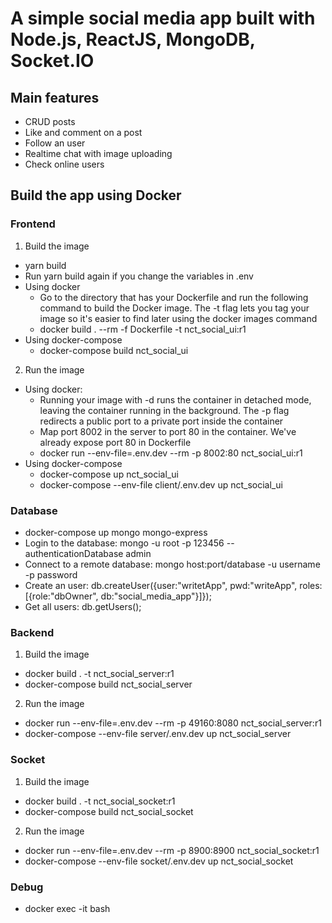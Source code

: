 # A simple social media app built with Node.js, ReactJS, MongoDB, Socket.IO
## Main features
- CRUD posts
- Like and comment on a post
- Follow an user
- Realtime chat with image uploading
- Check online users

## Build the app using Docker
### Frontend
1. Build the image
- yarn build
- Run yarn build again if you change the variables in .env
- Using docker
    + Go to the directory that has your Dockerfile and run the following command to build the Docker image. The -t flag lets you tag your image so it's easier to find later using the docker images command
    + docker build . --rm -f Dockerfile -t nct_social_ui:r1
- Using docker-compose
    + docker-compose build nct_social_ui
2. Run the image
- Using docker:
    + Running your image with -d runs the container in detached mode, leaving the container running in the background. The -p flag redirects a public port to a private port inside the container
    + Map port 8002 in the server to port 80 in the container. We've already expose port 80 in Dockerfile
    + docker run --env-file=.env.dev --rm -p 8002:80 nct_social_ui:r1
- Using docker-compose
    + docker-compose up nct_social_ui
    + docker-compose --env-file client/.env.dev up nct_social_ui
### Database
- docker-compose up mongo mongo-express
- Login to the database: mongo -u root -p 123456 --authenticationDatabase admin
- Connect to a remote database: mongo host:port/database -u username -p password
- Create an user: db.createUser({user:"writetApp", pwd:"writeApp", roles:[{role:"dbOwner", db:"social_media_app"}]});
- Get all users: db.getUsers();
### Backend
1. Build the image
- docker build . -t nct_social_server:r1
- docker-compose build nct_social_server
2. Run the image
- docker run --env-file=.env.dev --rm -p 49160:8080 nct_social_server:r1
- docker-compose --env-file server/.env.dev up nct_social_server
### Socket
1. Build the image
- docker build . -t nct_social_socket:r1
- docker-compose build nct_social_socket
2. Run the image
- docker run --env-file=.env.dev --rm -p 8900:8900 nct_social_socket:r1
- docker-compose --env-file socket/.env.dev up nct_social_socket
### Debug
- docker exec -it <mycontainer> bash
